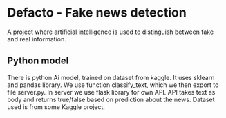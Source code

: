 # Defacto - Fake news detection
A project where artificial intelligence is used to distinguish between fake and real information.

## Python model
There is python Ai model, trained on dataset from kaggle. It uses sklearn and pandas library. We use function classify_text, which we then export to file server.py. In server we use flask library for own API. API takes text as body and returns true/false based on prediction about the news. Dataset used is from some Kaggle project. 
